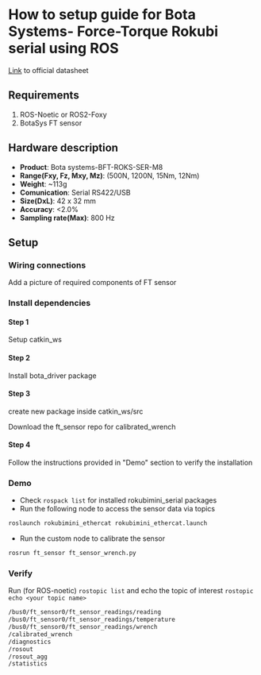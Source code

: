 # How to setup guide for Bota Systems- Force-Torque Rokubi serial using ROS

[Link](https://www.botasys.com/force-torque-sensors/rokubi) to official datasheet

## Requirements
1. ROS-Noetic or ROS2-Foxy
2. BotaSys FT sensor 

## Hardware description

- **Product**: Bota systems-BFT-ROKS-SER-M8
- **Range(Fxy, Fz, Mxy, Mz)**: (500N, 1200N, 15Nm, 12Nm)
- **Weight**: ~113g
- **Comunication**: Serial RS422/USB
- **Size(DxL)**: 42 x 32 mm 
- **Accuracy**: <2.0%
- **Sampling rate(Max)**: 800 Hz


## Setup 

### Wiring connections

Add a picture of required components of FT sensor

### Install dependencies

#### Step 1
Setup catkin_ws


#### Step 2
Install bota_driver package



#### Step 3
create new package inside catkin_ws/src

Download the ft_sensor repo for calibrated_wrench

#### Step 4
Follow the instructions provided in "Demo" section to verify the installation

### Demo
- Check `rospack list` for installed rokubimini_serial packages
- Run the following node to access the sensor data via topics
```bash
roslaunch rokubimini_ethercat rokubimini_ethercat.launch
```
- Run the custom node to calibrate the sensor 
```bash
rosrun ft_sensor ft_sensor_wrench.py
```


### Verify 
Run (for ROS-noetic)
`rostopic list` and echo the topic of interest `rostopic echo <your topic name>`
```bash
/bus0/ft_sensor0/ft_sensor_readings/reading
/bus0/ft_sensor0/ft_sensor_readings/temperature
/bus0/ft_sensor0/ft_sensor_readings/wrench
/calibrated_wrench
/diagnostics
/rosout
/rosout_agg
/statistics

```
